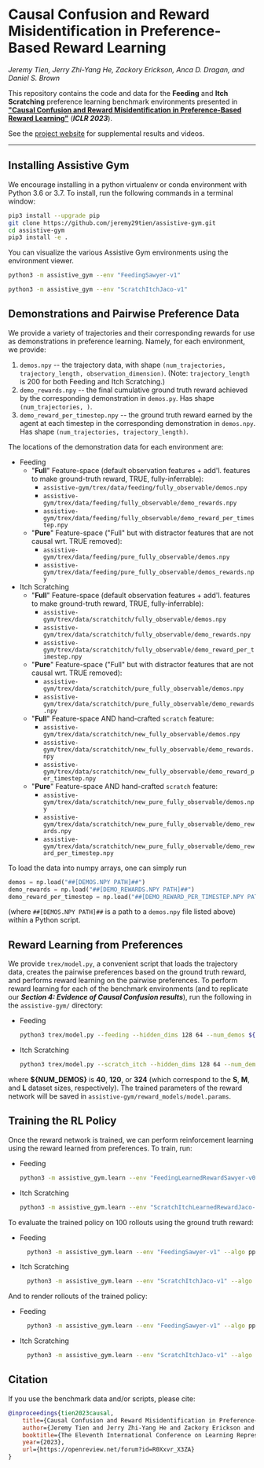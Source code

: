 # Causal Confusion and Reward Misidentification in Preference-Based Reward Learning
_Jeremy Tien, Jerry Zhi-Yang He, Zackory Erickson, Anca D. Dragan, and Daniel S. Brown_

This repository contains the code and data for the **Feeding** and **Itch Scratching** preference learning benchmark environments presented in [**"Causal Confusion and Reward Misidentification in Preference-Based Reward Learning"**](https://openreview.net/pdf?id=R0Xxvr_X3ZA) (**_ICLR 2023_**). 

See the [project website](https://sites.google.com/view/causal-reward-confusion) for supplemental results and videos.
***

## Installing Assistive Gym
We encourage installing in a python virtualenv or conda environment with Python 3.6 or 3.7.
To install, run the following commands in a terminal window: 
```bash
pip3 install --upgrade pip
git clone https://github.com/jeremy29tien/assistive-gym.git
cd assistive-gym
pip3 install -e .
```

You can visualize the various Assistive Gym environments using the environment viewer.  
```bash
python3 -m assistive_gym --env "FeedingSawyer-v1"
```
```bash
python3 -m assistive_gym --env "ScratchItchJaco-v1"
```


## Demonstrations and Pairwise Preference Data
We provide a variety of trajectories and their corresponding rewards for use as demonstrations in preference learning.
Namely, for each environment, we provide:
1. `demos.npy` -- the trajectory data, with shape `(num_trajectories, trajectory_length, observation_dimension)`. (Note: `trajectory_length` is 200 for both Feeding and Itch Scratching.) 
2. `demo_rewards.npy` -- the final cumulative ground truth reward achieved by the corresponding demonstration in `demos.py`. Has shape `(num_trajectories, )`. 
3. `demo_reward_per_timestep.npy` -- the ground truth reward earned by the agent at each timestep in the corresponding demonstration in `demos.npy`. Has shape `(num_trajectories, trajectory_length)`.

The locations of the demonstration data for each environment are:
- Feeding
    - "**Full**" Feature-space (default observation features + add'l. features to make ground-truth reward, TRUE, fully-inferrable): 
        - `assistive-gym/trex/data/feeding/fully_observable/demos.npy`
        - `assistive-gym/trex/data/feeding/fully_observable/demo_rewards.npy`
        - `assistive-gym/trex/data/feeding/fully_observable/demo_reward_per_timestep.npy`
    - "**Pure**" Feature-space ("Full" but with distractor features that are not causal wrt. TRUE removed): 
        - `assistive-gym/trex/data/feeding/pure_fully_observable/demos.npy`
        - `assistive-gym/trex/data/feeding/pure_fully_observable/demos_rewards.npy`
- Itch Scratching
    - "**Full**" Feature-space (default observation features + add'l. features to make ground-truth reward, TRUE, fully-inferrable): 
        - `assistive-gym/trex/data/scratchitch/fully_observable/demos.npy`
        - `assistive-gym/trex/data/scratchitch/fully_observable/demo_rewards.npy`
        - `assistive-gym/trex/data/scratchitch/fully_observable/demo_reward_per_timestep.npy`
    - "**Pure**" Feature-space ("Full" but with distractor features that are not causal wrt. TRUE removed): 
        - `assistive-gym/trex/data/scratchitch/pure_fully_observable/demos.npy`
        - `assistive-gym/trex/data/scratchitch/pure_fully_observable/demo_rewards.npy`
    - "**Full**" Feature-space AND hand-crafted `scratch` feature: 
        - `assistive-gym/trex/data/scratchitch/new_fully_observable/demos.npy`
        - `assistive-gym/trex/data/scratchitch/new_fully_observable/demo_rewards.npy`
        - `assistive-gym/trex/data/scratchitch/new_fully_observable/demo_reward_per_timestep.npy`
    - "**Pure**" Feature-space AND hand-crafted `scratch` feature: 
        - `assistive-gym/trex/data/scratchitch/new_pure_fully_observable/demos.npy`
        - `assistive-gym/trex/data/scratchitch/new_pure_fully_observable/demo_rewards.npy`
        - `assistive-gym/trex/data/scratchitch/new_pure_fully_observable/demo_reward_per_timestep.npy`

To load the data into numpy arrays, one can simply run
```python
demos = np.load("##[DEMOS.NPY PATH]##")
demo_rewards = np.load("##[DEMO_REWARDS.NPY PATH]##")
demo_reward_per_timestep = np.load("##[DEMO_REWARD_PER_TIMESTEP.NPY PATH]##")
```
(where `##[DEMOS.NPY PATH]##` is a path to a `demos.npy` file listed above) within a Python script. 


## Reward Learning from Preferences
We provide `trex/model.py`, a convenient script that loads the trajectory data, creates the pairwise preferences based on the ground truth reward, and performs reward learning on the pairwise preferences. 
To perform reward learning for each of the benchmark environments (and to replicate our **_Section 4: Evidence of Causal Confusion results_**), run the following in the `assistive-gym/` directory:  
- Feeding
    ```bash
    python3 trex/model.py --feeding --hidden_dims 128 64 --num_demos ${NUM_DEMOS} --seed 0 --fully_observable --all_pairs --num_epochs 100 --patience 10 --lr 0.001 --weight_decay 0.00001 --reward_model_path ./reward_models/model.params
    ```
- Itch Scratching
    ```bash
    python3 trex/model.py --scratch_itch --hidden_dims 128 64 --num_demos ${NUM_DEMOS} --seed 0 --fully_observable --all_pairs --num_epochs 100 --patience 10 --lr 0.001 --weight_decay 0.00001 --reward_model_path ./reward_models/model.params
    ```
where **${NUM_DEMOS}** is **40**, **120**, or **324** (which correspond to the **S**, **M**, and **L** dataset sizes, respectively). 
The trained parameters of the reward network will be saved in `assistive-gym/reward_models/model.params`.


## Training the RL Policy
Once the reward network is trained, we can perform reinforcement learning using the reward learned from preferences. 
To train, run:
- Feeding
    ```bash
    python3 -m assistive_gym.learn --env "FeedingLearnedRewardSawyer-v0" --algo ppo --seed $seed --train --train-timesteps 1000000 --reward-net-path ./reward_models/model.params --save-dir ./trained_policies/
    ```
- Itch Scratching
    ```bash
    python3 -m assistive_gym.learn --env "ScratchItchLearnedRewardJaco-v0" --algo ppo --seed $seed --train --train-timesteps 1000000 --reward-net-path $reward_model_path --save-dir ./trained_policies/
    ```
 
To evaluate the trained policy on 100 rollouts using the ground truth reward:
- Feeding
    ```bash
      python3 -m assistive_gym.learn --env "FeedingSawyer-v1" --algo ppo --evaluate --eval-episodes 100 --seed 3 --verbose --load-policy-path ./trained_policies/ppo/FeedingLearnedRewardSawyer-v0/checkpoint_000053/checkpoint-53
    ```
- Itch Scratching
    ```bash
      python3 -m assistive_gym.learn --env "ScratchItchJaco-v1" --algo ppo --evaluate --eval-episodes 100 --seed 3 --verbose --load-policy-path ./trained_policies/ppo/ScratchItchLearnedRewardJaco-v0/checkpoint_000053/checkpoint-53
    ```

And to render rollouts of the trained policy:
- Feeding
    ```bash
      python3 -m assistive_gym.learn --env "FeedingSawyer-v1" --algo ppo --render --render-episodes 3 --seed 3 --load-policy-path ./trained_policies/ppo/FeedingLearnedRewardSawyer-v0/checkpoint_000053/checkpoint-53
    ```
- Itch Scratching
    ```bash
      python3 -m assistive_gym.learn --env "ScratchItchJaco-v1" --algo ppo --render --render-episodes 3 --seed 3 --load-policy-path ./trained_policies/ppo/ScratchItchLearnedRewardJaco-v0/checkpoint_000053/checkpoint-53
    ```
## Citation
If you use the benchmark data and/or scripts, please cite:
```bibtex
@inproceedings{tien2023causal,
    title={Causal Confusion and Reward Misidentification in Preference-Based Reward Learning},
    author={Jeremy Tien and Jerry Zhi-Yang He and Zackory Erickson and Anca Dragan and Daniel S. Brown},
    booktitle={The Eleventh International Conference on Learning Representations },
    year={2023},
    url={https://openreview.net/forum?id=R0Xxvr_X3ZA}
}
```

